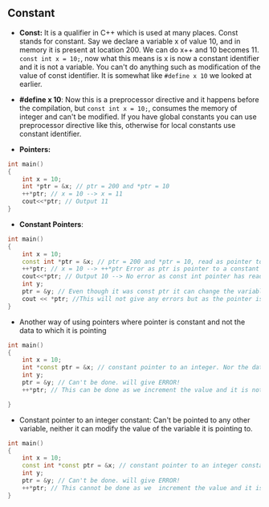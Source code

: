## Constant

- **Const:** It is a qualifier in C++ which is used at many places. Const stands for constant. Say we declare a variable x of value 10, and in memory it is present at location 200. We can do x++ and 10 becomes 11. `const int x = 10;`, now what this means is x is now a constant identifier and it is not a variable. You can't do anything such as modification of the value of const identifier. It is somewhat like `#define x 10` we looked at earlier.

- **#define x 10**: Now this is a preprocessor directive and it happens before the compilation, but `const int x = 10;`, consumes the memory of integer and can't be modified. If you have global constants you can use preprocessor directive like this, otherwise for local constants use constant identifier.

- **Pointers:**

```cpp
int main()
{
    int x = 10;
    int *ptr = &x; // ptr = 200 and *ptr = 10
    ++*ptr; // x = 10 --> x = 11
    cout<<*ptr; // Output 11
}
```

- **Constant Pointers**:

```cpp
int main()
{
    int x = 10;
    const int *ptr = &x; // ptr = 200 and *ptr = 10, read as pointer to an integer constant
    ++*ptr; // x = 10 --> ++*ptr Error as ptr is pointer to a constant 
    cout<<*ptr; // Output 10 --> No error as const int pointer has read only access to x 
    int y;
    ptr = &y; // Even though it was const ptr it can change the variable to which it is pointing to.
    cout << *ptr; //This will not give any errors but as the pointer is const int type it can't be used to do ++*ptr;
}
```
- Another way of using pointers where pointer is constant and not the data to which it is pointing

```cpp
int main()
{
    int x = 10;
    int *const ptr = &x; // constant pointer to an integer. Nor the data nor the int is constant here but ptr is constant here. ptr can't be modified to point to some other address than the one it is assigned to.
    int y;
    ptr = &y; // Can't be done. will give ERROR!
    ++*ptr; // This can be done as we increment the value and it is not constant in this case.

}
```

- Constant pointer to an integer constant: Can't be pointed to any other variable, neither it can modify the value of the variable it is pointing to.

```cpp
int main()
{
    int x = 10;
    const int *const ptr = &x; // constant pointer to an integer constant. Nor the data nor the int is constant here but ptr is constant here. ptr can't be modified to point to some other address than the one it is assigned to.
    int y;
    ptr = &y; // Can't be done. will give ERROR!
    ++*ptr; // This cannot be done as we  increment the value and it is not constant in this case.
}
```


